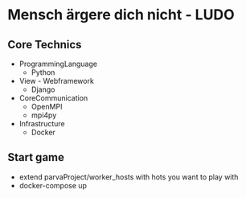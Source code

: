 # Mensch ärgere dich nicht - LUDO
## Core Technics
- ProgrammingLanguage
    - Python
- View - Webframework
    - Django
- CoreCommunication
    - OpenMPI
    - mpi4py
- Infrastructure
    - Docker
## Start game
- extend parvaProject/worker_hosts with hots you want to play with
- docker-compose up